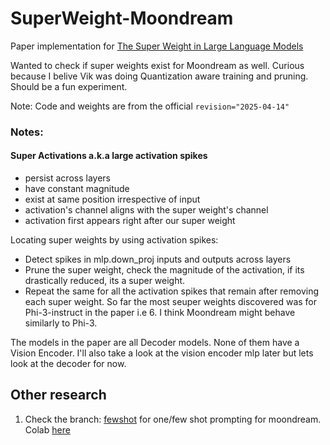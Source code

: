 # SuperWeight-Moondream

Paper implementation for [The Super Weight in Large Language Models](https://arxiv.org/abs/2411.07191)

Wanted to check if super weights exist for Moondream as well. Curious because I belive Vik was doing Quantization aware training and pruning. Should be a fun experiment.

Note: Code and weights are from the official `revision="2025-04-14"`

### Notes:

#### Super Activations a.k.a large activation spikes
* persist across layers
* have constant magnitude
* exist at same position irrespective of input
* activation's channel aligns with the super weight's channel
* activation first appears right after our super weight

Locating super weights by using activation spikes:
* Detect spikes in mlp.down_proj inputs and outputs across layers
* Prune the super weight, check the magnitude of the activation, if its drastically reduced, its a super weight.
* Repeat the same for all the activation spikes that remain after removing each super weight. So far the most seuper weights discovered was for Phi-3-instruct in the paper i.e 6. I think Moondream might behave similarly to Phi-3.

The models in the paper are all Decoder models. None of them have a Vision Encoder. I'll also take a look at the vision encoder mlp later but lets look at the decoder for now.

## Other research

1. Check the branch: [fewshot](https://github.com/Abhinay1997/SuperWeight-Moondream/tree/fewshot) for one/few shot prompting for moondream. Colab [here](https://colab.research.google.com/drive/1cQLDghIMUN5lckITpMU4iWGVtO5n478M?usp=sharing)
